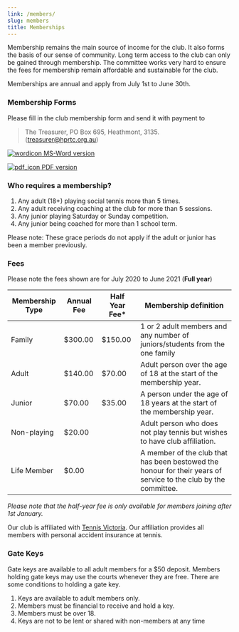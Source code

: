 ```yaml
---
link: /members/
slug: members
title: Memberships
---
```


Membership remains the main source of income for the club.  It also forms the basis of our sense of community. Long term access to the club can only be gained through membership. The committee works very hard to ensure the fees for membership remain affordable and sustainable for the club.

Memberships are annual and apply from July 1st to June 30th.

### Membership Forms

Please fill in the club membership form and send it with payment to

> The Treasurer, PO Box 695, Heathmont, 3135. (treasurer@hprtc.org.au)

  [![wordicon](/media/wordicon.png) MS-Word version](/media/HPRTC-New-Membership-Application.docx)

  [![pdf_icon](/media/pdf_icon.png) PDF version](/media/HPRTC-New-Membership-Application.pdf)

### Who requires a membership?

  1. Any adult (18+) playing social tennis more than 5 times.
  2. Any adult receiving coaching at the club for more than 5 sessions.
  3. Any junior playing Saturday or Sunday competition.
  4. Any junior being coached for more than 1 school term.

Please note: These grace periods do not apply if the adult or junior has been a member previously.

###  Fees

Please note the fees shown are for July 2020 to June 2021 (**Full year**)

| Membership Type | Annual Fee | Half Year Fee* | Membership definition                                                                                           |
|----------------|-----------|---------------|-----------------------------------------------------------------------------------------------------------------|
| Family         | $300.00   | $150.00       | 1 or 2 adult members and any number of juniors/students from the one family                                     |
| Adult          | $140.00   | $70.00        | Adult person over the age of 18 at the start of the membership year.                                            |
| Junior         | $70.00    | $35.00        | A person under the age of 18 years at the start of the membership year.                                         |
| Non-playing    |  $20.00   |         | Adult person who does not play tennis but wishes to have club affiliation.                                      |
| Life Member    | $0.00     |          | A member of the club that has been bestowed the honour for their years of service to the club by the committee. |


_Please note that the half-year fee is only available for members joining after 1st January._

Our club is affiliated with [Tennis Victoria](http://www.tennis.com.au/vic/).  Our affiliation provides all members with personal accident insurance at tennis.

### Gate Keys

Gate keys are available to all adult members for a $50 deposit. Members holding gate keys may use the courts whenever they are free. There are some conditions to holding a gate key.

  1. Keys are available to adult members only.
  2. Members must be financial to receive and hold a key.
  3. Members must be over 18.
  4. Keys are not to be lent or shared with non-members at any time

